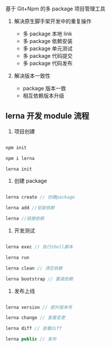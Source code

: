 基于 Git+Npm 的多 package 项目管理工具

1. 解决原生脚手架开发中的重复操作
	- 多 package 本地 link
	- 多 package 依赖安装
	- 多 package 单元测试
	- 多 package 代码提交
	- 多 package 代码发布

2. 解决版本一致性
	- package 版本一致
	- 相互依赖版本升级

## lerna 开发 module 流程
1. 项目创建
```javascript

npm init

npm i lerna

lerna init

```

1. 创建 package

```javascript

lerna create // 创建package

lerna add //安装依赖

lerna //链接依赖

```

1. 开发测试

```javascript

lerna exec // 执行shell脚本

lerna run

lerna clean // 清空依赖

lerna bootstrap // 重装依赖

```

1. 发布上线

```javascript

lerna version // 提升版本号

lerna change // 查看变更

lerna diff // 查看diff

lerna public // 发布

```

  
